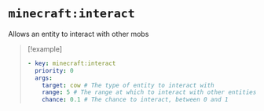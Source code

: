 # `minecraft:interact`

Allows an entity to interact with other mobs

> [!example]
> ```yaml
> - key: minecraft:interact
>   priority: 0
>   args:
>     target: cow # The type of entity to interact with
>     range: 5 # The range at which to interact with other entities
>     chance: 0.1 # The chance to interact, between 0 and 1
> ```
